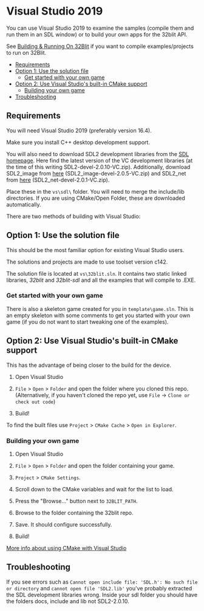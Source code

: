 # Visual Studio 2019 <!-- omit in toc -->

You can use Visual Studio 2019 to examine the samples (compile them and run them in an SDL window) or to build your own apps for the 32blit API.

See [Building & Running On 32Blit](32blit.md) if you want to compile examples/projects to run on 32Blit.

- [Requirements](#requirements)
- [Option 1: Use the solution file](#option-1-use-the-solution-file)
  - [Get started with your own game](#get-started-with-your-own-game)
- [Option 2: Use Visual Studio's built-in CMake support](#option-2-use-visual-studios-built-in-cmake-support)
  - [Building your own game](#building-with-your-own-game)
- [Troubleshooting](#troubleshooting)

## Requirements

You will need Visual Studio 2019 (preferably version 16.4).

Make sure you install C++ desktop development support.

You will also need to download SDL2 development libraries from the [SDL homepage](https://www.libsdl.org/download-2.0.php). Here find the latest version of the VC development libraries (at the time of this writing SDL2-devel-2.0.10-VC.zip). Additionally, download SDL2_image from [here](https://www.libsdl.org/projects/SDL_image/) (SDL2_image-devel-2.0.5-VC.zip) and SDL2_net from [here](https://www.libsdl.org/projects/SDL_net/) (SDL2_net-devel-2.0.1-VC.zip).

Place these in the `vs\sdl\` folder. You will need to merge the include/lib directories. If you are using CMake/Open Folder, these are downloaded automatically.


There are two methods of building with Visual Studio:

## Option 1: Use the solution file

This should be the most familiar option for existing Visual Studio users.

The solutions and projects are made to use toolset version c142.

The solution file is located at `vs\32blit.sln`. It contains two static linked libraries, _32blit_ and _32blit-sdl_ and all the examples that will compile to .EXE.

### Get started with your own game

There is also a skeleton game created for you in `template\game.sln`. This is an empty skeleton with some comments to get you started with your own game (if you do not want to start tweaking one of the examples).

## Option 2: Use Visual Studio's built-in CMake support

This has the advantage of being closer to the build for the device.

1. Open Visual Studio

2. `File` > `Open` > `Folder` and open the folder where you cloned this repo. (Alternatively, if you haven't cloned the repo yet, use `File` -> `Clone or check out code`)

3. Build!

To find the built files use `Project` > `CMake Cache` > `Open in Explorer`.

### Building your own game

1. Open Visual Studio

2. `File` > `Open` > `Folder` and open the folder containing your game.

3. `Project` > `CMake Settings`.

4. Scroll down to the CMake variables and wait for the list to load.

5. Press the "Browse..." button next to `32BLIT_PATH`.

6. Browse to the folder containing the 32blit repo.

7. Save. It should configure successfully.

8. Build!

[More info about using CMake with Visual Studio](https://docs.microsoft.com/en-us/cpp/build/cmake-projects-in-visual-studio?view=vs-2019)

## Troubleshooting

If you see errors such as `Cannot open include file: 'SDL.h': No such file or directory` and `cannot open file 'SDL2.lib'` you've probably extracted the SDL development libraries wrong. Inside your sdl folder you should have the folders docs, include and lib not SDL2-2.0.10.
